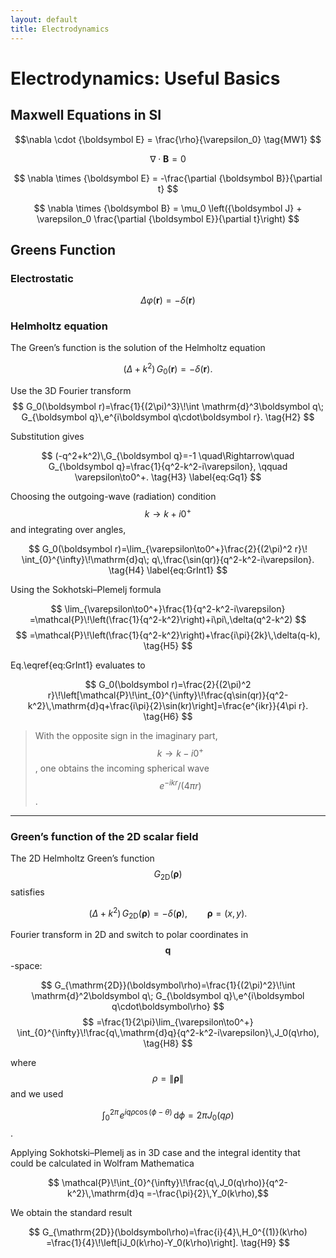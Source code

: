 ```yaml
---
layout: default
title: Electrodynamics
---
```


<script>
window.MathJax = {
  tex: {
    tags: 'none'  // disable automatic numbering
  }
};
</script>
<script async src="https://cdn.jsdelivr.net/npm/mathjax@3/es5/tex-mml-chtml.js"></script>
<style>
.main {
  max-width: 1300px;  /* default is ~650px */
}
</style>



# Electrodynamics: Useful Basics 

## Maxwell Equations in SI 

$$\nabla \cdot {\boldsymbol E} = \frac{\rho}{\varepsilon_0} \tag{MW1} $$

$$ \nabla \cdot {\boldsymbol B} = 0 $$

$$ \nabla \times {\boldsymbol E} = -\frac{\partial {\boldsymbol B}}{\partial t} $$ 

$$ \nabla \times  {\boldsymbol B} = \mu_0 \left({\boldsymbol J} + \varepsilon_0 \frac{\partial {\boldsymbol E}}{\partial t}\right) $$

## Greens Function

### Electrostatic

$$ \Delta \varphi(\boldsymbol r) = -\delta(\boldsymbol r) $$


### Helmholtz equation

The Green’s function is the solution of the Helmholtz equation

$$ \bigl(\Delta + k^2\bigr)\,G_0(\boldsymbol r) = -\delta(\boldsymbol r). \tag{H1} $$

Use the 3D Fourier transform
$$
G_0(\boldsymbol r)=\frac{1}{(2\pi)^3}\!\int \mathrm{d}^3\boldsymbol q\; G_{\boldsymbol q}\,e^{i\boldsymbol q\cdot\boldsymbol r}. \tag{H2}
$$

Substitution gives


$$ (-q^2+k^2)\,G_{\boldsymbol q}=-1 \quad\Rightarrow\quad G_{\boldsymbol q}=\frac{1}{q^2-k^2-i\varepsilon}, \qquad \varepsilon\to0^+. \tag{H3} \label{eq:Gq1} $$

Choosing the outgoing-wave (radiation) condition $$ k\to k+i0^+ $$ and integrating over angles,

$$ G_0(\boldsymbol r)=\lim_{\varepsilon\to0^+}\frac{2}{(2\pi)^2 r}\! \int_{0}^{\infty}\!\mathrm{d}q\; q\,\frac{\sin(qr)}{q^2-k^2-i\varepsilon}. \tag{H4} \label{eq:GrInt1} $$

Using the Sokhotski–Plemelj formula

$$ \lim_{\varepsilon\to0^+}\frac{1}{q^2-k^2-i\varepsilon} =\mathcal{P}\!\left(\frac{1}{q^2-k^2}\right)+i\pi\,\delta(q^2-k^2) $$
$$ =\mathcal{P}\!\left(\frac{1}{q^2-k^2}\right)+\frac{i\pi}{2k}\,\delta(q-k), \tag{H5} $$

Eq.\eqref{eq:GrInt1} evaluates to

$$ G_0(\boldsymbol r)=\frac{2}{(2\pi)^2 r}\!\left[\mathcal{P}\!\int_{0}^{\infty}\!\frac{q\sin(qr)}{q^2-k^2}\,\mathrm{d}q+\frac{i\pi}{2}\sin(kr)\right]=\frac{e^{ikr}}{4\pi r}. \tag{H6} $$

> With the opposite sign in the imaginary part, $$ k\to k-i0^+ $$, one obtains the incoming spherical wave $$ e^{-ikr}/(4\pi r) $$.

---

### Green’s function of the 2D scalar field

The 2D Helmholtz Green’s function $$ G_{\mathrm{2D}}(\boldsymbol\rho) $$ satisfies

$$ \bigl(\Delta + k^2\bigr)\,G_{\mathrm{2D}}(\boldsymbol\rho)=-\delta(\boldsymbol\rho),  \qquad \boldsymbol\rho=(x,y). \tag{H7} $$

Fourier transform in 2D and switch to polar coordinates in $$ \boldsymbol q $$ -space:

$$ G_{\mathrm{2D}}(\boldsymbol\rho)=\frac{1}{(2\pi)^2}\!\int \mathrm{d}^2\boldsymbol q\; G_{\boldsymbol q}\,e^{i\boldsymbol q\cdot\boldsymbol\rho} $$
$$ =\frac{1}{2\pi}\lim_{\varepsilon\to0^+} \int_{0}^{\infty}\!\frac{q\,\mathrm{d}q}{q^2-k^2-i\varepsilon}\,J_0(q\rho), \tag{H8} $$

where $$ \rho=\|\boldsymbol\rho\| $$ and we used 

$$ \int_0^{2\pi}\!e^{iq\rho\cos(\phi-\theta)}\,\mathrm{d}\phi=2\pi J_0(q\rho) $$.

Applying Sokhotski–Plemelj as in 3D case and the integral identity that could be calculated in Wolfram Mathematica

$$ \mathcal{P}\!\int_{0}^{\infty}\!\frac{q\,J_0(q\rho)}{q^2-k^2}\,\mathrm{d}q =-\frac{\pi}{2}\,Y_0(k\rho),$$

We obtain the standard result

$$ G_{\mathrm{2D}}(\boldsymbol\rho)=\frac{i}{4}\,H_0^{(1)}(k\rho) =\frac{1}{4}\!\left[iJ_0(k\rho)-Y_0(k\rho)\right]. \tag{H9} $$
